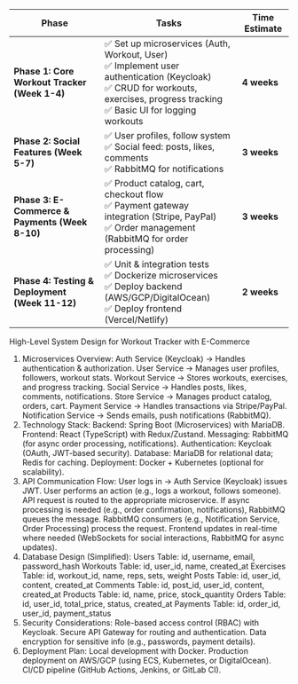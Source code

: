 | **Phase**  | **Tasks** | **Time Estimate** |
|------------|----------|------------------|
| **Phase 1: Core Workout Tracker (Week 1-4)** | ✅ Set up microservices (Auth, Workout, User) <br> ✅ Implement user authentication (Keycloak) <br> ✅ CRUD for workouts, exercises, progress tracking <br> ✅ Basic UI for logging workouts | **4 weeks** |
| **Phase 2: Social Features (Week 5-7)** | ✅ User profiles, follow system <br> ✅ Social feed: posts, likes, comments <br> ✅ RabbitMQ for notifications | **3 weeks** |
| **Phase 3: E-Commerce & Payments (Week 8-10)** | ✅ Product catalog, cart, checkout flow <br> ✅ Payment gateway integration (Stripe, PayPal) <br> ✅ Order management (RabbitMQ for order processing) | **3 weeks** |
| **Phase 4: Testing & Deployment (Week 11-12)** | ✅ Unit & integration tests <br> ✅ Dockerize microservices <br> ✅ Deploy backend (AWS/GCP/DigitalOcean) <br> ✅ Deploy frontend (Vercel/Netlify) | **2 weeks** |

High-Level System Design for Workout Tracker with E-Commerce
1. Microservices Overview:
Auth Service (Keycloak) → Handles authentication & authorization.
User Service → Manages user profiles, followers, workout stats.
Workout Service → Stores workouts, exercises, and progress tracking.
Social Service → Handles posts, likes, comments, notifications.
Store Service → Manages product catalog, orders, cart.
Payment Service → Handles transactions via Stripe/PayPal.
Notification Service → Sends emails, push notifications (RabbitMQ).
2. Technology Stack:
Backend: Spring Boot (Microservices) with MariaDB.
Frontend: React (TypeScript) with Redux/Zustand.
Messaging: RabbitMQ (for async order processing, notifications).
Authentication: Keycloak (OAuth, JWT-based security).
Database: MariaDB for relational data; Redis for caching.
Deployment: Docker + Kubernetes (optional for scalability).
3. API Communication Flow:
User logs in → Auth Service (Keycloak) issues JWT.
User performs an action (e.g., logs a workout, follows someone).
API request is routed to the appropriate microservice.
If async processing is needed (e.g., order confirmation, notifications), RabbitMQ queues the message.
RabbitMQ consumers (e.g., Notification Service, Order Processing) process the request.
Frontend updates in real-time where needed (WebSockets for social interactions, RabbitMQ for async updates).
4. Database Design (Simplified):
Users Table: id, username, email, password_hash
Workouts Table: id, user_id, name, created_at
Exercises Table: id, workout_id, name, reps, sets, weight
Posts Table: id, user_id, content, created_at
Comments Table: id, post_id, user_id, content, created_at
Products Table: id, name, price, stock_quantity
Orders Table: id, user_id, total_price, status, created_at
Payments Table: id, order_id, user_id, payment_status
5. Security Considerations:
Role-based access control (RBAC) with Keycloak.
Secure API Gateway for routing and authentication.
Data encryption for sensitive info (e.g., passwords, payment details).
6. Deployment Plan:
Local development with Docker.
Production deployment on AWS/GCP (using ECS, Kubernetes, or DigitalOcean).
CI/CD pipeline (GitHub Actions, Jenkins, or GitLab CI).


